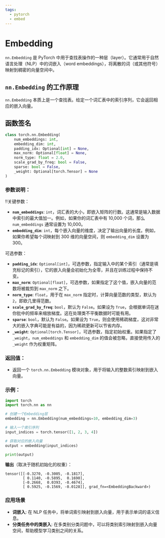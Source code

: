 ```yaml
---
tags:
  - pytorch
  - embed
---
```

# Embedding

`nn.Embedding` 是 PyTorch 中用于查找表操作的一种层（layer）。它通常用于自然语言处理（NLP）中的词嵌入（word embeddings），将离散的词（或其他符号）映射到稠密的向量空间中。

## `nn.Embedding` 的工作原理

`nn.Embedding` 本质上是一个查找表。给定一个词汇表中的索引序列，它会返回相应的嵌入向量。

## 函数签名

```python
class torch.nn.Embedding(
    num_embeddings: int,
    embedding_dim: int,
    padding_idx: Optional[int] = None,
    max_norm: Optional[float] = None,
    norm_type: float = 2.0,
    scale_grad_by_freq: bool = False,
    sparse: bool = False,
    _weight: Optional[torch.Tensor] = None
)
```

### 参数说明：

‼️关键参数：

- **`num_embeddings`**: `int`，词汇表的大小，即嵌入矩阵的行数。这通常是输入数据中索引的最大值加一。例如，如果你的词汇表中有 10,000 个词，那么 `num_embeddings` 通常设置为 10,000。
- **`embedding_dim`**: `int`，每个嵌入向量的维度，决定了输出向量的长度。例如，如果你希望每个词映射到 300 维的向量空间，则 `embedding_dim` 设置为 300。

可选参数：

- **`padding_idx`**: `Optional[int]`，可选参数，指定输入中的某个索引（通常是填充标记的索引），它的嵌入向量会初始化为全零，并且在训练过程中保持不变。
- **`max_norm`**: `Optional[float]`，可选参数，如果指定了这个值，嵌入向量的范数将被裁剪到 `max_norm` 之下。
- **`norm_type`**: `float`，用于在 `max_norm` 指定时，计算向量范数的类型，默认为 `2`，即欧几里得范数。
- **`scale_grad_by_freq`**: `bool`，默认为 `False`。如果设为 `True`，会根据单词在迷你批中的频率来缩放梯度。这在处理类不平衡数据时可能有用。
- **`sparse`**: `bool`，默认为 `False`。如果设为 `True`，则会使用稀疏梯度，这对非常大的嵌入字典可能是有益的，因为稀疏更新可以节省内存。
- **`_weight`**: `Optional[torch.Tensor]`，可选参数，指定初始权重。如果指定了 `_weight`，`num_embeddings` 和 `embedding_dim` 的值会被忽略，直接使用传入的 `_weight` 作为权重矩阵。

### 返回值：

- 返回一个 `torch.nn.Embedding` 模块对象，用于将输入的整数索引映射到嵌入向量。

### 示例：

```python
import torch
import torch.nn as nn

# 创建一个Embedding层
embedding = nn.Embedding(num_embeddings=10, embedding_dim=3)

# 输入一个索引序列
input_indices = torch.tensor([1, 2, 3, 4])

# 获取对应的嵌入向量
output = embedding(input_indices)

print(output)
```

**输出**（取决于随机初始化的权重）：

```
tensor([[-0.3270, -0.3005, -0.1817],
        [ 0.1140, -0.5895,  0.1690],
        [-0.2668,  0.0393, -0.4674],
        [ 0.5925, -0.1569, -0.0128]], grad_fn=<EmbeddingBackward>)
```

### 应用场景

- **词嵌入**: 在 NLP 任务中，将单词索引映射到嵌入向量，用于表示单词的语义信息。
- **分类任务中的类嵌入**: 在多类别分类问题中，可以将类别索引映射到嵌入向量空间，帮助模型学习类别之间的关系。

